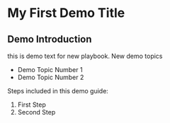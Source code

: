 # My First Demo Title


## Demo Introduction

this is demo text for new playbook.
New demo topics

*  Demo Topic Number 1
*  Demo Topic Number 2

Steps included in this demo guide:

1.  First Step
2.  Second Step
